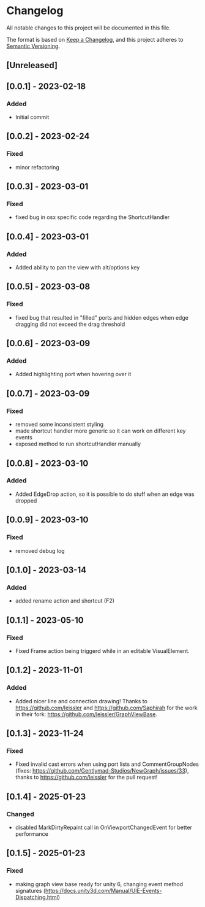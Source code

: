 # Changelog
All notable changes to this project will be documented in this file.

The format is based on [Keep a Changelog](https://keepachangelog.com/en/1.0.0/),
and this project adheres to [Semantic Versioning](https://semver.org/spec/v2.0.0.html).

## [Unreleased]

## [0.0.1] - 2023-02-18
### Added
- Initial commit

## [0.0.2] - 2023-02-24
### Fixed
- minor refactoring

## [0.0.3] - 2023-03-01
### Fixed
- fixed bug in osx specific code regarding the ShortcutHandler

## [0.0.4] - 2023-03-01
### Added
- Added ability to pan the view with alt/options key

## [0.0.5] - 2023-03-08
### Fixed
- fixed bug that resulted in "filled" ports and hidden edges when edge dragging did not exceed the drag threshold

## [0.0.6] - 2023-03-09
### Added
- Added highlighting port when hovering over it

## [0.0.7] - 2023-03-09
### Fixed
- removed some inconsistent styling
- made shortcut handler more generic so it can work on different key events
- exposed method to run shortcutHandler manually

## [0.0.8] - 2023-03-10
### Added
- Added EdgeDrop action, so it is possible to do stuff when an edge was dropped

## [0.0.9] - 2023-03-10
### Fixed
- removed debug log

## [0.1.0] - 2023-03-14
### Added
- added rename action and shortcut (F2)

## [0.1.1] - 2023-05-10
### Fixed
- Fixed Frame action being triggerd while in an editable VisualElement.

## [0.1.2] - 2023-11-01
### Added
- Added nicer line and connection drawing! Thanks to https://github.com/leissler and https://github.com/Saphirah for the work in their fork: https://github.com/leissler/GraphViewBase.

## [0.1.3] - 2023-11-24
### Fixed
- Fixed invalid cast errors when using port lists and CommentGroupNodes (fixes: https://github.com/Gentlymad-Studios/NewGraph/issues/33), thanks to https://github.com/leissler for the pull request!

## [0.1.4] - 2025-01-23
### Changed
- disabled MarkDirtyRepaint call in OnViewportChangedEvent for better performance

## [0.1.5] - 2025-01-23
### Fixed
- making graph view base ready for unity 6, changing event method signatures (https://docs.unity3d.com/Manual/UIE-Events-Dispatching.html)
